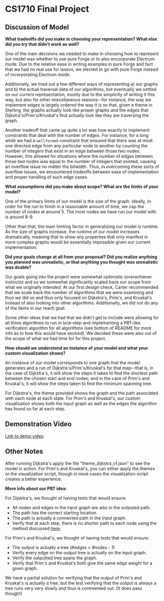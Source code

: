 # CS1710 Final Project

## Discussion of Model

**What tradeoffs did you make in choosing your representation? What else did you try that didn’t work as well?**

One of the main decisions we needed to make in choosing how to represent our model was whether to use pure Forge or to also encorporate Electrum mode. Due to the relative ease in writing examples in pure Forge and fact that we had no real use for lassos, we elected to go with pure Forge instead of incorporating Electrum mode. 

Additionally, we tried out a few different ways of representing a) our graphs and b) the actual traversal data of our algorithms, but eventually we settled on our current representation, mostly due to the simplicity of writing it this way, but also for other miscellaneous reasons--for instance, the way we implement edges is largely ordered the way it is so that, given a theme in Sterling, the graphs actually look like proper graphs and the edges that Dijkstra's/Prim's/Kruskal's find actually look like they are traversing the graph.

Another tradeoff that came up quite a lot was how exactly to implement constraints that deal with the number of edges. For instance, for a long while we had a `wellformed` constraint that ensured that there was at most one directed edge from any particular node to another by counting the number of integers that exist in an edge between those two nodes. However, this allowed for situations where the number of edges between those two nodes was equal to the number of integers that existed, causing an overflow issue no matter the bitwidth. Thus, in overcoming these sorts of overflow issues, we encountered tradeoffs between ease of implementation and proper handling of such edge cases. 


**What assumptions did you make about scope? What are the limits of your model?**

One of the primary limits of our model is the size of the graph. Ideally, in order for the run to finish in a reasonable amount of time, we cap the number of nodes at around 5. The most nodes we have run our model with is around 8-9. 

Other than that, the main limiting factor in generalizing our model is runtime. As the size of graphs increase, the runtime of our model increases dramatically, meaning that to show any properties that only manifest in more complex graphs would be essentially impossible given our current implementation. 


**Did your goals change at all from your proposal? Did you realize anything you planned was unrealistic, or that anything you thought was unrealistic was doable?**

Our goals going into the project were somewhat optimistic (overachiever instincts) and so we somewhat significantly scaled back our scope from what we originally intended. At our first design check, Carter recommended that we scale back the number of algorithms that we were examining and thus we did so and thus only focused on Dijkstra's, Prim's, and Kruskal's instead of also looking into other algorithms. Additionally, we did not do any of the items in our reach goal.

Some other ideas that we had that we didn't get to include were allowing for all three algorithms to run in lock-step and implementing a PBT-like verification algorithm for all algorithms (see bottom of README for more info as to how this would have worked). We decided these were also out of the scope of what we had time for for this project.


**How should we understand an instance of your model and what your custom visualization shows?**

An instance of our model corresponds to one graph that the model generates and a run of Dijkstra's/Prim's/Kruskal's for that map--that is, in the case of Dijkstra's, it will show the steps it takes to find the shortest path between the chosen start and end nodes; and in the case of Prim's and Kruskal's, it will show the steps taken to find the minimum spanning tree. 

For Dijkstra's, the theme provided shows the graph and the path associated with each node at each state. For Prim's and Kruskal's, our custom visualization shows both the input graph as well as the edges the algorithm has found so far at each step. 


## Demonstration Video

[Link to demo video](https://drive.google.com/file/d/12ZFP2CRMRloHwalJuHF4D6tOewOUZ_H5/view?usp=sharing)

## Other Notes

After running Dijkstra's apply the file "theme_dijkstra_v1.json" to see the model in action. For Prim's and Kruskal's, you can either apply the themes or the visualization script, though in most cases the visualization script creates a better experience.

**More info about our PBT idea:**

For Dijsktra's, we thought of having tests that would ensure:
* All nodes and edges in the input graph are also in the outputed path.
* The path has the correct starting location.
* The path is actually a connected path in the input graph.
* Verify that at each step, there is no shorter path to each node using the method discussed [here](http://tinyurl.com/verify-shortest-paths).

For Prim's and Kruskal's, we thought of having tests that would ensure:
* The output is actually a tree (#edges = #nodes - 1)
* Verify every edge on the output tree is actually on the input graph.
* Verify the outputted tree spans the graph.
* Verify that Prim's and Kruskal's both give the same edge weight for a given graph.

We have a partial solution for verifying that the output of Prim's and Kruskal's is actually a tree, but the test verifying that the output is always a tree runs very very slowly and thus is commented out. (It does pass though!)
